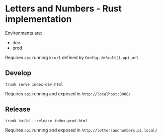 # Letters and Numbers - Rust implementation

Environments are:

* dev
* prod

Requires `api` running in `url` defined by `Config.default().api_url`.

## Develop

```trunk serve index-dev.html```

Requires `api` running and exposed in `http://localhost:8088/`

## Release

```trunk build --release index-prod.html```

Requires `api` running and exposed in `http://lettersandnumbers.pi.local/`
